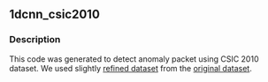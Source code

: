 ## 1dcnn_csic2010

### Description
This code was generated to detect anomaly packet using CSIC 2010 dataset. We used slightly [refined dataset](https://www.kaggle.com/ispangler/csic-2010-web-application-attacks) from the [original dataset](https://www.tic.itefi.csic.es/dataset/).
